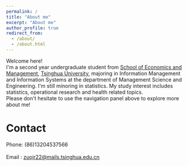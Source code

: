 ```yaml
---
permalink: /
title: "About me"
excerpt: "About me"
author_profile: true
redirect_from: 
  - /about/
  - /about.html
---
```

Welcome here!<br/>
I'm a second year undergraduate student from [School of Economics and Management](https://www.sem.tsinghua.edu.cn/en/), [Tsinghua University](https://www.tsinghua.edu.cn/en/), majoring in Information Management and Information Systems at the department of Management Science and Engineering. I'm still minoring in statistics. My study interest includes statistics, operational research and health related topics.<br/>
Please don't hesitate to use the navigation panel above to explore more about me!<br/>

Contact
======
Phone: (86)13204537566<br/>
<br/>
Email : zuojr22@mails.tsinghua.edu.cn<br/>

